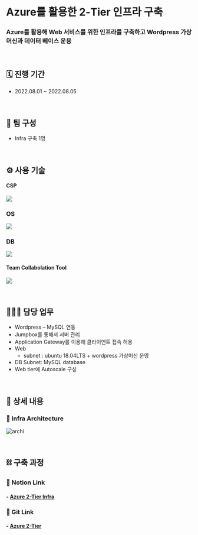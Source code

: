 # Azure를 활용한 2-Tier 인프라 구축
### Azure를 활용해 Web 서비스를 위한 인프라를 구축하고 Wordpress 가상머신과 데이터 베이스 운용

</br>

## 🗓️ 진행 기간
- 2022.08.01 ~ 2022.08.05

</br>

## 👥 팀 구성
- Infra 구축 1명

</br>

## ⚙️ 사용 기술
#### CSP
<img src="https://img.shields.io/badge/Microsoft Azure-0078D4?style=for-the-badge&logo=Microsoft Azure&logoColor=white"> <!--azure-->

### OS
<img src="https://img.shields.io/badge/Ubuntu 18.04LTS-E95420?style=for-the-badge&logo=Ubuntu&logoColor=white"> <!--Ubuntu-->

### DB
<img src="https://img.shields.io/badge/mysql-4479A1?style=for-the-badge&logo=mysql&logoColor=white">  <!--mysql-->

#### Team Collabolation Tool
<img src="https://img.shields.io/badge/Notion-000000?style=for-the-badge&logo=Notion&logoColor=white"> <!--Notion-->

</br>

## 🙋🏻‍♂️ 담당 업무
- Wordpress – MySQL 연동
- Jumpbox를 통해서 서버 관리
- Application Gateway를 이용해 클라이언트 접속 허용
- Web
    - subnet : ubuntu 18.04LTS + wordpress 가상머신 운영
- DB Subnet: MySQL database
- Web tier에 Autoscale 구성

</br>

## 📝 상세 내용 
### 📌 Infra Architecture
![archi](https://user-images.githubusercontent.com/117608997/215339332-e862383c-69a5-4234-8555-8ab551142137.jpg)

</br>

## ⛓️ 구축 과정
### 🔗 Notion Link
#### - [Azure 2-Tier Infra](https://glen-party-257.notion.site/Azure-2-Tier-Infra-ba12623f0fde4f709fb7636f8b2f28f6)

### 🔗 Git Link
#### - [Azure 2-Tier](https://github.com/signaturejinn/Azure_2-Tier_Infra/tree/main/Azure_2-Tier)


</br>
